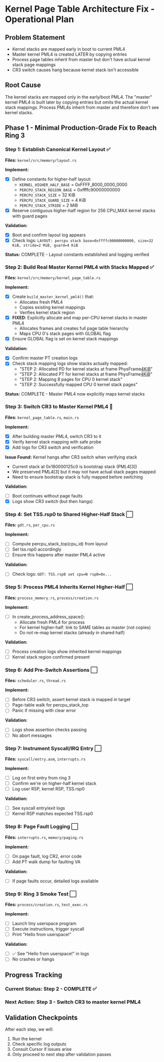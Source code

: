 # Kernel Page Table Architecture Fix - Operational Plan

## Problem Statement
- Kernel stacks are mapped early in boot to current PML4
- Master kernel PML4 is created LATER by copying entries  
- Process page tables inherit from master but don't have actual kernel stack page mappings
- CR3 switch causes hang because kernel stack isn't accessible

## Root Cause
The kernel stacks are mapped only in the early/boot PML4. The "master" kernel PML4 is built later by copying entries but omits the actual kernel stack mappings. Process PML4s inherit from master and therefore don't see kernel stacks.

## Phase 1 - Minimal Production-Grade Fix to Reach Ring 3

### Step 1: Establish Canonical Kernel Layout ✅
**Files:** `kernel/src/memory/layout.rs`

**Implement:**
- [x] Define constants for higher-half layout:
  - `KERNEL_HIGHER_HALF_BASE` = 0xFFFF_8000_0000_0000
  - `PERCPU_STACK_REGION_BASE` = 0xffffc90000000000
  - `PERCPU_STACK_SIZE` = 32 KiB
  - `PERCPU_STACK_GUARD_SIZE` = 4 KiB
  - `PERCPU_STACK_STRIDE` = 2 MiB
- [x] Reserve contiguous higher-half region for 256 CPU_MAX kernel stacks with guard pages

**Validation:**
- [x] Boot and confirm layout log appears
- [x] Check logs: `LAYOUT: percpu stack base=0xffffc90000000000, size=32 KiB, stride=2 MiB, guard=4 KiB`

**Status:** COMPLETE - Layout constants established and logging verified

### Step 2: Build Real Master Kernel PML4 with Stacks Mapped ✅
**Files:** `kernel/src/memory/kernel_page_table.rs`

**Implement:**
- [x] Create `build_master_kernel_pml4()` that:
  - Allocates fresh PML4
  - Copies existing kernel mappings
  - Verifies kernel stack region
- [x] **FIXED**: Explicitly allocate and map per-CPU kernel stacks in master PML4
  - Allocates frames and creates full page table hierarchy
  - Maps CPU 0's stack pages with GLOBAL flag
- [x] Ensure GLOBAL flag is set on kernel stack mappings

**Validation:**
- [x] Confirm master PT creation logs
- [x] Check stack mapping logs show stacks actually mapped:
  - "STEP 2: Allocated PD for kernel stacks at frame PhysFrame[4KiB](0x54c000)"
  - "STEP 2: Allocated PT for kernel stacks at frame PhysFrame[4KiB](0x54d000)"
  - "STEP 2: Mapping 8 pages for CPU 0 kernel stack"
  - "STEP 2: Successfully mapped CPU 0 kernel stack pages"

**Status:** COMPLETE - Master PML4 now explicitly maps kernel stacks

### Step 3: Switch CR3 to Master Kernel PML4 🚧
**Files:** `kernel_page_table.rs`, `main.rs`

**Implement:**
- [x] After building master PML4, switch CR3 to it
- [x] Verify kernel stack mapping with safe probe
- [x] Add logs for CR3 switch and verification

**Issue Found:** Kernel hangs after CR3 switch when verifying stack
- Current stack at 0x180000125c0 is bootstrap stack (PML4[3])
- We preserved PML4[3] but it may not have actual stack pages mapped
- Need to ensure bootstrap stack is fully mapped before switching

**Validation:**
- [ ] Boot continues without page faults
- [x] Logs show CR3 switch (but then hangs)

### Step 4: Set TSS.rsp0 to Shared Higher-Half Stack ⬜
**Files:** `gdt.rs`, `per_cpu.rs`

**Implement:**
- [ ] Compute percpu_stack_top(cpu_id) from layout
- [ ] Set tss.rsp0 accordingly
- [ ] Ensure this happens after master PML4 active

**Validation:**
- [ ] Check logs: `GDT: TSS.rsp0 set cpu=N rsp0=0x...`

### Step 5: Process PML4 Inherits Kernel Higher-Half ⬜
**Files:** `process_memory.rs`, `process/creation.rs`

**Implement:**
- [ ] In create_process_address_space():
  - Allocate fresh PML4 for process
  - For kernel higher-half: link to SAME tables as master (not copies)
  - Do not re-map kernel stacks (already in shared half)

**Validation:**
- [ ] Process creation logs show inherited kernel mappings
- [ ] Kernel stack region confirmed present

### Step 6: Add Pre-Switch Assertions ⬜
**Files:** `scheduler.rs`, `thread.rs`

**Implement:**
- [ ] Before CR3 switch, assert kernel stack is mapped in target
- [ ] Page-table walk for percpu_stack_top
- [ ] Panic if missing with clear error

**Validation:**
- [ ] Logs show assertion checks passing
- [ ] No abort messages

### Step 7: Instrument Syscall/IRQ Entry ⬜
**Files:** `syscall/entry.asm`, `interrupts.rs`

**Implement:**
- [ ] Log on first entry from ring 3
- [ ] Confirm we're on higher-half kernel stack
- [ ] Log user RSP, kernel RSP, TSS.rsp0

**Validation:**
- [ ] See syscall entry/exit logs
- [ ] Kernel RSP matches expected TSS.rsp0

### Step 8: Page Fault Logging ⬜
**Files:** `interrupts.rs`, `memory/paging.rs`

**Implement:**
- [ ] On page fault, log CR2, error code
- [ ] Add PT walk dump for faulting VA

**Validation:**
- [ ] If page faults occur, detailed logs available

### Step 9: Ring 3 Smoke Test ⬜
**Files:** `process/creation.rs`, `test_exec.rs`

**Implement:**
- [ ] Launch tiny userspace program
- [ ] Execute instructions, trigger syscall
- [ ] Print "Hello from userspace!"

**Validation:**
- [ ] ✅ See "Hello from userspace!" in logs
- [ ] No crashes or hangs

## Progress Tracking

### Current Status: Step 2 - COMPLETE ✅
### Next Action: Step 3 - Switch CR3 to master kernel PML4

## Validation Checkpoints
After each step, we will:
1. Run the kernel
2. Check specific log outputs
3. Consult Cursor if issues arise
4. Only proceed to next step after validation passes